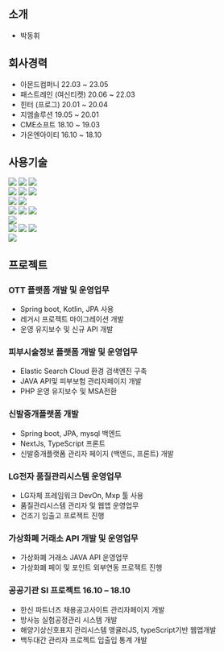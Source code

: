 <!--
**hui0222/hui0222** is a ✨ _special_ ✨ repository because its `README.md` (this file) appears on your GitHub profile.

Here are some ideas to get you started:

- 🔭 I’m currently working on ...
- 🌱 I’m currently learning ...
- 👯 I’m looking to collaborate on ...
- 🤔 I’m looking for help with ...
- 💬 Ask me about ...
- 📫 How to reach me: ...
- 😄 Pronouns: ...
- ⚡ Fun fact: ...
-->

## 소개
- 박동휘

## 회사경력
- 아몬드컴퍼니 22.03 ~ 23.05
- 패스트레인 (여신티켓) 20.06 ~ 22.03
- 힌터 (프로그) 20.01 ~ 20.04
- 지엠솔루션 19.05 ~ 20.01
- CME소프트 18.10 ~ 19.03
- 가온엔아이티 16.10 ~ 18.10

## 사용기술

<div>
<img src="https://img.shields.io/badge/gitHub-gray?style=flat-square&logo=gitHub&logoColor=white"/>
<img src="https://img.shields.io/badge/slack-gray?style=flat-square&logo=slack&logoColor=white"/>
<img src="https://img.shields.io/badge/notion-gray?style=flat-square&logo=notion&logoColor=white"/>
</div>
<div>
<img src="https://img.shields.io/badge/JAVA-gray?style=flat-square&logo=JAVA&logoColor=white"/>
<img src="https://img.shields.io/badge/SpringBoot-gray?style=flat-square&logo=spring&logoColor=white"/>
<img src="https://img.shields.io/badge/gradle-gray?style=flat-square&logo=gradle&logoColor=white"/>
</div>
<div>
<img src="https://img.shields.io/badge/JavaScript-gray?style=flat-square&logo=javascript&logoColor=white"/>
<img src="https://img.shields.io/badge/nextJs-gray?style=flat-square&logo=next-dot-js&logoColor=white"/>
</div>
<div>
<img src="https://img.shields.io/badge/elasticcloud-gray?style=flat-square&logo=elasticcloud&logoColor=white"/>
<img src="https://img.shields.io/badge/ElasticSearch-gray?style=flat-square&logo=elasticsearch&logoColor=white"/>
<img src="https://img.shields.io/badge/Logstash-gray?style=flat-square&logo=Logstash&logoColor=white"/>
</div>
<div>
<img src="https://img.shields.io/badge/AWS-gray?style=flat-square&logo=amazonaws&logoColor=white"/>
</div>
<div>
<img src="https://img.shields.io/badge/MySql-gray?style=flat-square&logo=mysql&logoColor=white"/>
<img src="https://img.shields.io/badge/Oracle-gray?style=flat-square&logo=oracle&logoColor=white"/>
<img src="https://img.shields.io/badge/mariaDB-gray?style=flat-square&logo=mariadb&logoColor=white"/>
</div>
<div>
<img src="https://img.shields.io/badge/redis-gray?style=flat-square&logo=redis&logoColor=white"/>
</div>


## 프로젝트

### OTT 플랫폼 개발 및 운영업무
- Spring boot, Kotlin, JPA 사용
- 레거시 프로젝트 마이그레이션 개발
- 운영 유지보수 및 신규 API 개발

### 피부시술정보 플랫폼 개발 및 운영업무  
- Elastic Search Cloud 환경 검색엔진 구축
- JAVA API및 피부보험 관리자페이지 개발
- PHP 운영 유지보수 및 MSA전환

### 신발중개플랫폼 개발
- Spring boot, JPA, mysql 백엔드
- NextJs, TypeScript 프론트
- 신발중개플랫폼 관리자 페이지 (백엔드, 프론트) 개발

### LG전자 품질관리시스템 운영업무
- LG자체 프레임워크 DevOn, Mxp 툴 사용 
- 품질관리시스템 관리자 및 웹앱 운영업무
- 건조기 입출고 프로젝트 진행

### 가상화폐 거래소 API 개발 및 운영업무
- 가상화폐 거래소 JAVA API 운영업무
- 가상화폐 페이 및 포인트 외부연동 프로젝트 진행

### 공공기관 SI 프로젝트 16.10 – 18.10
- 한신 파트너즈 채용공고사이트  관리자페이지 개발
- 방사능 실험공정관리 시스템 개발
- 해양기상신호표지 관리시스템 앵귤러JS, typeScript기반 웹앱개발
- 백두대간 관리자 프로젝트 입출입 통계 개발
